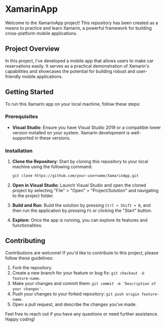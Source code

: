 # XamarinApp

Welcome to the XamarinApp project! This repository has been created as a means to practice and learn Xamarin, a powerful framework for building cross-platform mobile applications.

## Project Overview

In this project, I've developed a mobile app that allows users to make car reservations easily. It serves as a practical demonstration of Xamarin's capabilities and showcases the potential for building robust and user-friendly mobile applications.

## Getting Started

To run this Xamarin app on your local machine, follow these steps:

### Prerequisites

- **Visual Studio**: Ensure you have Visual Studio 2019 or a compatible lower version installed on your system. Xamarin development is well-supported in these versions.

### Installation

1. **Clone the Repository**: Start by cloning this repository to your local machine using the following command:

   ```bash
   git clone https://github.com/your-username/XamarinApp.git
   ```

2. **Open in Visual Studio**: Launch Visual Studio and open the cloned project by selecting "File" > "Open" > "Project/Solution" and navigating to the project folder.

3. **Build and Run**: Build the solution by pressing `Ctrl + Shift + B`, and then run the application by pressing `F5` or clicking the "Start" button.

4. **Explore**: Once the app is running, you can explore its features and functionalities.

## Contributing

Contributions are welcome! If you'd like to contribute to this project, please follow these guidelines:

1. Fork the repository.
2. Create a new branch for your feature or bug fix: `git checkout -b feature-name`.
3. Make your changes and commit them: `git commit -m 'Description of your changes'`.
4. Push your changes to your forked repository: `git push origin feature-name`.
5. Open a pull request, and describe the changes you've made.

Feel free to reach out if you have any questions or need further assistance. Happy coding!
